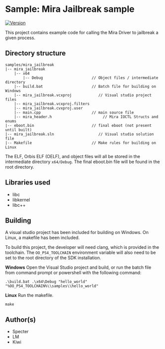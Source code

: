 # Sample: Mira Jailbreak sample

[![Version](https://img.shields.io/badge/Version-1.0-brightgreen.svg)](https://github.com/Cryptogenic/OpenOrbis-PS4-Toolchain)

This project contains example code for calling the Mira Driver to jailbreak a given process.



## Directory structure
```
samples/mira_jailbreak
|-- mira_jailbreak 
    |-- x64
        |-- Debug                      // Object files / intermediate directory
    |-- build.bat                      // Batch file for building on Windows
    |-- mira_jailbreak.vcxproj            // Visual studio project files
    |-- mira_jailbreak.vcxproj.filters
    |-- mira_jailbreak.cvxproj.user
    |-- main.cpp                       // main source file
    |-- mira_header.h                       // Mira IOCTL Structs and enums
|-- eboot.bin                          // final eboot (not present until built)
|-- mira_jailbreak.sln                    // Visual studio solution file
|-- Makefile                           // Make rules for building on Linux
```
The ELF, Orbis ELF (OELF), and object files will all be stored in the intermediate directory `x64/Debug`. The final eboot.bin file will be found in the root directory.



## Libraries used

- libc
- libkernel
- libc++



## Building

A visual studio project has been included for building on Windows. On Linux, a makefile has been included.

To build this project, the developer will need clang, which is provided in the toolchain. The `OO_PS4_TOOLCHAIN` environment variable will also need to be set to the root directory of the SDK installation.

__Windows__
Open the Visual Studio project and build, or run the batch file from command prompt or powershell with the following command:
```
.\build.bat .\x64\Debug "hello_world" "%OO_PS4_TOOLCHAIN%\\samples\\hello_world"
```

__Linux__
Run the makefile.
```
make
```



## Author(s)

- Specter
- LM
- Kiwi
